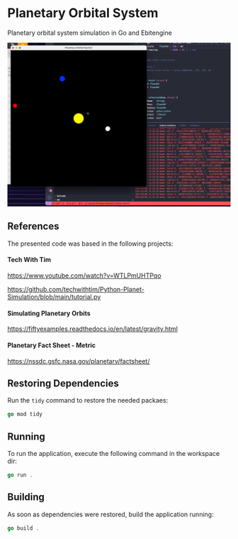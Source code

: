# Planetary Orbital System
Planetary orbital system simulation in Go and Ebitengine

![application running](assets/image.png)


## References

The presented code was based in the following projects:

#### Tech With Tim
https://www.youtube.com/watch?v=WTLPmUHTPqo

https://github.com/techwithtim/Python-Planet-Simulation/blob/main/tutorial.py

#### Simulating Planetary Orbits
https://fiftyexamples.readthedocs.io/en/latest/gravity.html

#### Planetary Fact Sheet - Metric
https://nssdc.gsfc.nasa.gov/planetary/factsheet/

## Restoring Dependencies

Run the `tidy` command to restore the needed packaes:

```go
go mod tidy
```

## Running

To run the application, execute the following command in the workspace dir:

```go
go run .
```

## Building

As soon as dependencies were restored, build the application running:

```go
go build .
```
